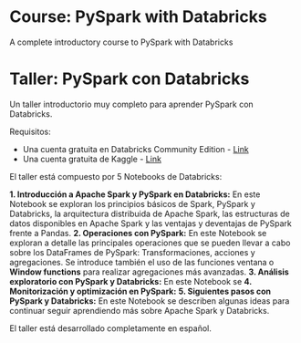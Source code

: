 # Course: PySpark with Databricks
A complete introductory course to PySpark with Databricks



# Taller: PySpark con Databricks
Un taller introductorio muy completo para aprender PySpark con Databricks.

Requisitos:
- Una cuenta gratuita en Databricks Community Edition - [Link](https://community.cloud.databricks.com/login.html)
- Una cuenta gratuita de Kaggle - [Link](https://www.kaggle.com/)

El taller está compuesto por 5 Notebooks de Databricks:

**1. Introducción a Apache Spark y PySpark en Databricks:** En este Notebook se exploran los principios básicos de Spark, PySpark y Databricks, la arquitectura distribuida de Apache Spark, las estructuras de datos disponibles en Apache Spark y las ventajas y deventajas de PySpark frente a Pandas.
**2. Operaciones con PySpark:** En este Notebook se exploran a detalle las principales operaciones que se pueden llevar a cabo sobre los DataFrames de PySpark: Transformaciones, acciones y agregaciones. Se introduce también el uso de las funciones ventana o **Window functions** para realizar agregaciones más avanzadas.
**3. Análisis exploratorio con PySpark y Databricks:** En este Notebook se
**4. Monitorización y optimización en PySpark:**
**5. Siguientes pasos con PySpark y Databricks:** En este Notebook se describen algunas ideas para continuar seguir aprendiendo más sobre Apache Spark y Databricks.

El taller está desarrollado completamente en español.

